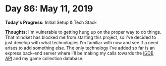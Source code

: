 # Day 86: May 11, 2019

**Today's Progress:** Initial Setup & Tech Stack

**Thoughts:** I'm vulnerable to getting hung up on the proper way to do things. That mindset has blocked me from starting this project, so I've decided to just develop with what technologies I'm familiar with now and see if a need arises to add something else. The only technology I've added so far is an express back-end server where I'll be making my calls towards the [IGDB API](https://api.igdb.com/) and my game collection database.
